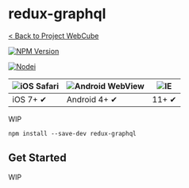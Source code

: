 # redux-graphql

[< Back to Project WebCube](https://github.com/dexteryy/Project-WebCube/)

[![NPM Version][npm-image]][npm-url]
<!-- [![Build Status][travis-image]][travis-url]
[![Dependencies Status][dep-image]][dep-url] -->

[![Nodei][nodei-image]][npm-url]

[npm-image]: https://img.shields.io/npm/v/redux-graphql.svg
[nodei-image]: https://nodei.co/npm/redux-graphql.png?downloads=true
[npm-url]: https://npmjs.org/package/redux-graphql
<!--
[travis-image]: https://img.shields.io/travis/dexteryy/redux-graphql/master.svg
[travis-url]: https://travis-ci.org/dexteryy/redux-graphql
[dep-image]: https://david-dm.org/dexteryy/redux-graphql.svg
[dep-url]: https://david-dm.org/dexteryy/redux-graphql
-->

![iOS Safari](https://github.com/alrra/browser-logos/raw/master/src/safari-ios/safari-ios_48x48.png) | ![Android WebView](https://github.com/alrra/browser-logos/raw/master/src/android/android_48x48.png) | ![IE](https://raw.github.com/alrra/browser-logos/master/src/archive/internet-explorer_9-11/internet-explorer_9-11_48x48.png) |
--- | --- | --- |
iOS 7+ ✔ | Android 4+ ✔ | 11+ ✔ |

WIP

```
npm install --save-dev redux-graphql
```

## Get Started

WIP
